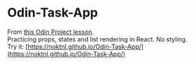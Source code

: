 # Odin-Task-App

From [this Odin Project lesson](https://www.theodinproject.com/paths/full-stack-javascript/courses/javascript/lessons/handle-inputs-and-render-lists).\
Practicing props, states and list rendering in React. No styling.\
Try it: [https://noktnl.github.io/Odin-Task-App/](https://noktnl.github.io/Odin-Task-App/)

